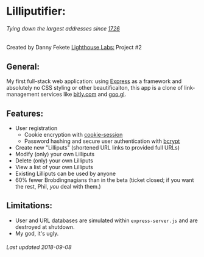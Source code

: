 # Lilliputifier:
###### Tying down the largest addresses since [1726](https://en.wikipedia.org/wiki/Lilliput_and_Blefuscu)
Created by Danny Fekete
[Lighthouse Labs:](https://www.lighthouselabs.ca/) Project #2


## General:
My first full-stack web application: using [Express](https://expressjs.com/) as a framework and absolutely no CSS styling or other beautificaiton, this app is a clone of link-management services like [bitly.com](https://bitly.com/) and [goo.gl](https://goo.gl/).

## Features:
- User registration
  - Cookie encryption with [cookie-session](https://www.npmjs.com/package/cookie-session)
  - Password hashing and secure user authentication with [bcrypt](https://www.npmjs.com/package/bcrypt)
- Create new "Lilliputs" (shortened URL links to provided full URLs)
- Modify (only) your own Lilliputs
- Delete (only) your own Lilliputs
- View a list of your own Lilliputs
- Existing Lilliputs can be used by anyone
- 60% fewer Brobdingnagians than in the beta (ticket closed; if you want the rest, Phil, *you* deal with them.)

## Limitations:
- User and URL databases are simulated within `express-server.js` and are destroyed at shutdown.
- My god, it's ugly.

###### Last updated 2018-09-08
